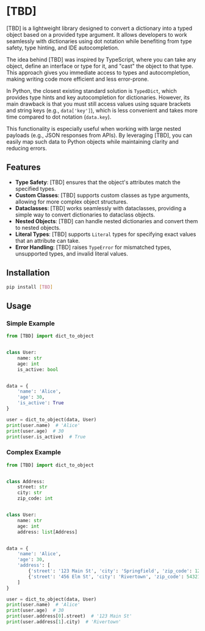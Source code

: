 # [TBD]

[TBD] is a lightweight library designed to convert a dictionary into a typed object based on a provided type argument.
It allows developers to work seamlessly with dictionaries using dot notation while benefiting from type safety, type hinting, and IDE autocompletion.

The idea behind [TBD] was inspired by TypeScript, where you can take any object, define an interface or type for it,
and "cast" the object to that type. This approach gives you immediate access to types and autocompletion, making writing code more efficient and less error-prone.

In Python, the closest existing standard solution is `TypedDict`, which provides type hints and key autocompletion for dictionaries.
However, its main drawback is that you must still access values using square brackets and string keys (e.g., `data['key']`),
which is less convenient and takes more time compared to dot notation (`data.key`).

This functionality is especially useful when working with large nested payloads (e.g., JSON responses from APIs).
By leveraging [TBD], you can easily map such data to Python objects while maintaining clarity and reducing errors.


## Features

- **Type Safety**: [TBD] ensures that the object's attributes match the specified types.
- **Custom Classes**: [TBD] supports custom classes as type arguments, allowing for more complex object structures.
- **Dataclasses**: [TBD] works seamlessly with dataclasses, providing a simple way to convert dictionaries to dataclass objects.
- **Nested Objects**: [TBD] can handle nested dictionaries and convert them to nested objects.
- **Literal Types**: [TBD] supports `Literal` types for specifying exact values that an attribute can take.
- **Error Handling**: [TBD] raises `TypeError` for mismatched types, unsupported types, and invalid literal values.

## Installation

```bash
pip install [TBD]
```

## Usage

### Simple Example
```python
from [TBD] import dict_to_object


class User:
    name: str
    age: int
    is_active: bool


data = {
    'name': 'Alice',
    'age': 30,
    'is_active': True
}

user = dict_to_object(data, User)
print(user.name)  # 'Alice'
print(user.age)  # 30
print(user.is_active)  # True
```

### Complex Example
```python
from [TBD] import dict_to_object


class Address:
    street: str
    city: str
    zip_code: int


class User:
    name: str
    age: int
    address: list[Address]


data = {
    'name': 'Alice',
    'age': 30,
    'address': [
        {'street': '123 Main St', 'city': 'Springfield', 'zip_code': 12345},
        {'street': '456 Elm St', 'city': 'Rivertown', 'zip_code': 54321}
    ]
}

user = dict_to_object(data, User)
print(user.name)  # 'Alice'
print(user.age)  # 30
print(user.address[0].street)  # '123 Main St'
print(user.address[1].city)  # 'Rivertown'
```

